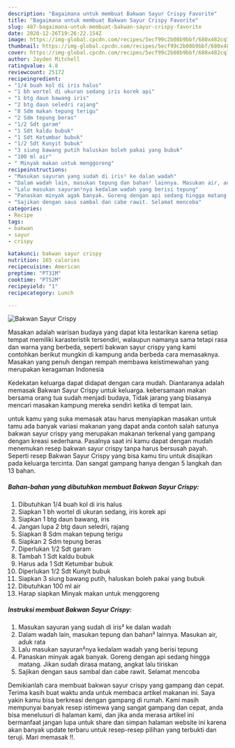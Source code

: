 ```yaml
---
description: "Bagaimana untuk membuat Bakwan Sayur Crispy Favorite"
title: "Bagaimana untuk membuat Bakwan Sayur Crispy Favorite"
slug: 487-bagaimana-untuk-membuat-bakwan-sayur-crispy-favorite
date: 2020-12-26T19:26:22.154Z
image: https://img-global.cpcdn.com/recipes/5ecf99c2b08b9bbf/680x482cq70/bakwan-sayur-crispy-foto-resep-utama.jpg
thumbnail: https://img-global.cpcdn.com/recipes/5ecf99c2b08b9bbf/680x482cq70/bakwan-sayur-crispy-foto-resep-utama.jpg
cover: https://img-global.cpcdn.com/recipes/5ecf99c2b08b9bbf/680x482cq70/bakwan-sayur-crispy-foto-resep-utama.jpg
author: Jayden Mitchell
ratingvalue: 4.8
reviewcount: 25172
recipeingredient:
- "1/4 buah kol di iris halus"
- "1 bh wortel di ukuran sedang iris korek api"
- "1 btg daun bawang iris"
- "2 btg daun seledri rajang"
- "8 Sdm makan tepung terigu"
- "2 Sdm tepung beras"
- "1/2 Sdt garam"
- "1 Sdt kaldu bubuk"
- "1 Sdt Ketumbar bubuk"
- "1/2 Sdt Kunyit bubuk"
- "3 siung bawang putih haluskan boleh pakai yang bubuk"
- "100 ml air"
- " Minyak makan untuk menggoreng"
recipeinstructions:
- "Masukan sayuran yang sudah di iris² ke dalan wadah"
- "Dalam wadah lain, masukan tepung dan bahan² lainnya. Masukan air, aduk rata"
- "Lalu masukan sayuran²nya kedalam wadah yang berisi tepung"
- "Panaskan minyak agak banyak. Goreng dengan api sedang hingga matang. Jikan sudah dirasa matang, angkat lalu tiriskan"
- "Sajikan dengan saus sambal dan cabe rawit. Selamat mencoba"
categories:
- Recipe
tags:
- bakwan
- sayur
- crispy

katakunci: bakwan sayur crispy 
nutrition: 165 calories
recipecuisine: American
preptime: "PT31M"
cooktime: "PT52M"
recipeyield: "1"
recipecategory: Lunch

---
```



![Bakwan Sayur Crispy](https://img-global.cpcdn.com/recipes/5ecf99c2b08b9bbf/680x482cq70/bakwan-sayur-crispy-foto-resep-utama.jpg)

Masakan adalah warisan budaya yang dapat kita lestarikan karena setiap tempat memiliki karasteristik tersendiri, walaupun namanya sama tetapi rasa dan warna yang berbeda, seperti bakwan sayur crispy yang kami contohkan berikut mungkin di kampung anda berbeda cara memasaknya. Masakan yang penuh dengan rempah membawa keistimewahan yang merupakan keragaman Indonesia



Kedekatan keluarga dapat didapat dengan cara mudah. Diantaranya adalah memasak Bakwan Sayur Crispy untuk keluarga. kebersamaan makan bersama orang tua sudah menjadi budaya, Tidak jarang yang biasanya mencari masakan kampung mereka sendiri ketika di tempat lain.

untuk kamu yang suka memasak atau harus menyiapkan masakan untuk tamu ada banyak variasi makanan yang dapat anda contoh salah satunya bakwan sayur crispy yang merupakan makanan terkenal yang gampang dengan kreasi sederhana. Pasalnya saat ini kamu dapat dengan mudah menemukan resep bakwan sayur crispy tanpa harus bersusah payah.
Seperti resep Bakwan Sayur Crispy yang bisa kamu tiru untuk disajikan pada keluarga tercinta. Dan sangat gampang hanya dengan 5 langkah dan 13 bahan.


<!--inarticleads1-->

##### Bahan-bahan yang dibutuhkan membuat Bakwan Sayur Crispy:

1. Dibutuhkan 1/4 buah kol di iris halus
1. Siapkan 1 bh wortel di ukuran sedang, iris korek api
1. Siapkan 1 btg daun bawang, iris
1. Jangan lupa 2 btg daun seledri, rajang
1. Siapkan 8 Sdm makan tepung terigu
1. Siapkan 2 Sdm tepung beras
1. Diperlukan 1/2 Sdt garam
1. Tambah 1 Sdt kaldu bubuk
1. Harus ada 1 Sdt Ketumbar bubuk
1. Diperlukan 1/2 Sdt Kunyit bubuk
1. Siapkan 3 siung bawang putih, haluskan boleh pakai yang bubuk
1. Dibutuhkan 100 ml air
1. Harap siapkan  Minyak makan untuk menggoreng




<!--inarticleads2-->

##### Instruksi membuat  Bakwan Sayur Crispy:

1. Masukan sayuran yang sudah di iris² ke dalan wadah
1. Dalam wadah lain, masukan tepung dan bahan² lainnya. Masukan air, aduk rata
1. Lalu masukan sayuran²nya kedalam wadah yang berisi tepung
1. Panaskan minyak agak banyak. Goreng dengan api sedang hingga matang. Jikan sudah dirasa matang, angkat lalu tiriskan
1. Sajikan dengan saus sambal dan cabe rawit. Selamat mencoba




Demikianlah cara membuat bakwan sayur crispy yang gampang dan cepat. Terima kasih buat waktu anda untuk membaca artikel makanan ini. Saya yakin kamu bisa berkreasi dengan gampang di rumah. Kami masih mempunyai banyak resep istimewa yang sangat gampang dan cepat, anda bisa menelusuri di halaman kami, dan jika anda merasa artikel ini bermanfaat jangan lupa untuk share dan simpan halaman website ini karena akan banyak update terbaru untuk resep-resep pilihan yang terbukti dan teruji. Mari memasak !!. 
